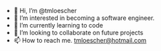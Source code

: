 - 👋 Hi, I’m @tmloescher
- 👀 I’m interested in becoming a software engineer.
- 🌱 I’m currently learning to code
- 💞️ I’m looking to collaborate on future projects
- 📫 How to reach me. tmloescher@hotmail.com

<!---
tmloescher/tmloescher is a ✨ special ✨ repository because its `README.md` (this file) appears on your GitHub profile.
You can click the Preview link to take a look at your changes.
--->
